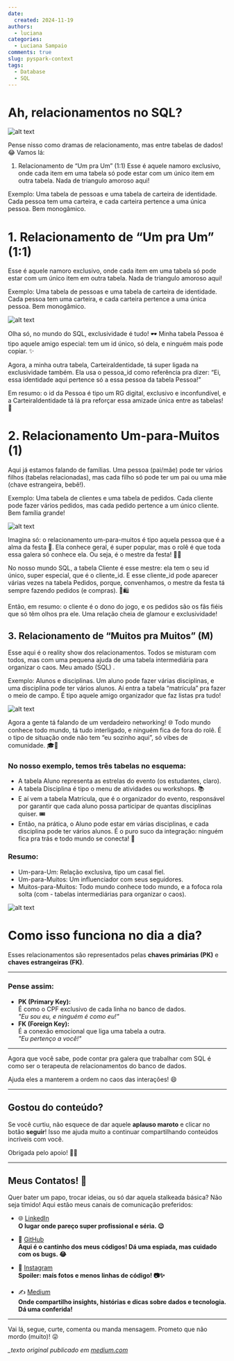 ```yaml
---
date:
  created: 2024-11-19
authors:
  - luciana
categories:
  - Luciana Sampaio
comments: true
slug: pyspark-context
tags:
  - Database
  - SQL
---
```


# Ah, relacionamentos no SQL?
![alt text](../../../images/blog/luciana/divertidamente.png)

Pense nisso como dramas de relacionamento, mas entre tabelas de dados! 😂 Vamos lá:

1. Relacionamento de “Um pra Um” (1:1)
Esse é aquele namoro exclusivo, onde cada item em uma tabela só pode estar com um único item em outra tabela. Nada de triangulo amoroso aqui!

Exemplo: Uma tabela de pessoas e uma tabela de carteira de identidade. Cada pessoa tem uma carteira, e cada carteira pertence a uma única pessoa. Bem monogâmico.

<!-- more -->

# 1. Relacionamento de “Um pra Um” (1:1)
Esse é aquele namoro exclusivo, onde cada item em uma tabela só pode estar com um único item em outra tabela. Nada de triangulo amoroso aqui!

Exemplo: Uma tabela de pessoas e uma tabela de carteira de identidade. Cada pessoa tem uma carteira, e cada carteira pertence a uma única pessoa. Bem monogâmico.


![alt text](../../../images/blog/luciana/rel_1.png)


Olha só, no mundo do SQL, exclusividade é tudo! 🕶️ Minha tabela Pessoa é tipo aquele amigo especial: tem um id único, só dela, e ninguém mais pode copiar. ✨

Agora, a minha outra tabela, CarteiraIdentidade, tá super ligada na exclusividade também. Ela usa o pessoa_id como referência pra dizer: “Ei, essa identidade aqui pertence só a essa pessoa da tabela Pessoa!”

Em resumo: o id da Pessoa é tipo um RG digital, exclusivo e inconfundível, e a CarteiraIdentidade tá lá pra reforçar essa amizade única entre as tabelas! 🎉

# 2. Relacionamento Um-para-Muitos (1)
Aqui já estamos falando de famílias. Uma pessoa (pai/mãe) pode ter vários filhos (tabelas relacionadas), mas cada filho só pode ter um pai ou uma mãe (chave estrangeira, bebê!).

Exemplo: Uma tabela de clientes e uma tabela de pedidos. Cada cliente pode fazer vários pedidos, mas cada pedido pertence a um único cliente. Bem família grande!


![alt text](../../../images/blog/luciana/rel2.png)

Imagina só: o relacionamento um-para-muitos é tipo aquela pessoa que é a alma da festa 🎉. Ela conhece geral, é super popular, mas o rolê é que toda essa galera só conhece ela. Ou seja, é o mestre da festa! 🕺💃

No nosso mundo SQL, a tabela Cliente é esse mestre: ela tem o seu id único, super especial, que é o cliente_id. E esse cliente_id pode aparecer várias vezes na tabela Pedidos, porque, convenhamos, o mestre da festa tá sempre fazendo pedidos (e compras). 🍕🛍️

Então, em resumo: o cliente é o dono do jogo, e os pedidos são os fãs fiéis que só têm olhos pra ele. Uma relação cheia de glamour e exclusividade!



## 3. Relacionamento de “Muitos pra Muitos” (M)


Esse aqui é o reality show dos relacionamentos. Todos se misturam com todos, mas com uma pequena ajuda de uma tabela intermediária para organizar o caos. Meu amado (SQL) .

Exemplo: Alunos e disciplinas. Um aluno pode fazer várias disciplinas, e uma disciplina pode ter vários alunos. Aí entra a tabela “matrícula” pra fazer o meio de campo. É tipo aquele amigo organizador que faz listas pra tudo!

![alt text](../../../images/blog/luciana/rel3.png)


Agora a gente tá falando de um verdadeiro networking! 🌐 Todo mundo conhece todo mundo, tá tudo interligado, e ninguém fica de fora do rolê. É o tipo de situação onde não tem “eu sozinho aqui”, só vibes de comunidade. 🎓🤝

### No nosso exemplo, temos três tabelas no esquema:

- A tabela Aluno representa as estrelas do evento (os estudantes, claro).
- A tabela Disciplina é tipo o menu de atividades ou workshops. 📚
- E aí vem a tabela Matrícula, que é o organizador do evento, responsável por garantir que cada aluno possa participar de quantas disciplinas quiser. 🎟️
- Então, na prática, o Aluno pode estar em várias disciplinas, e cada disciplina pode ter vários alunos. É o puro suco da integração: ninguém fica pra trás e todo mundo se conecta! 🥳

### Resumo:
- Um-para-Um: Relação exclusiva, tipo um casal fiel.
- Um-para-Muitos: Um influenciador com seus seguidores.
- Muitos-para-Muitos: Todo mundo conhece todo mundo, e a fofoca rola solta (com - tabelas intermediárias para organizar o caos).

![alt text](../../../images/blog/luciana/rel4.png)


# Como isso funciona no dia a dia?

Esses relacionamentos são representados pelas **chaves primárias (PK)** e **chaves estrangeiras (FK)**.  

---

### Pense assim:
- **PK (Primary Key):**  
  É como o CPF exclusivo de cada linha no banco de dados.  
  *"Eu sou eu, e ninguém é como eu!"*  
- **FK (Foreign Key):**  
  É a conexão emocional que liga uma tabela a outra.  
  *"Eu pertenço a você!"*  

---

Agora que você sabe, pode contar pra galera que trabalhar com SQL é como ser o terapeuta de relacionamentos do banco de dados.  

Ajuda eles a manterem a ordem no caos das interações! 😄  

---

## Gostou do conteúdo?  
Se você curtiu, não esquece de dar aquele **aplauso maroto** e clicar no botão **seguir**! Isso me ajuda muito a continuar compartilhando conteúdos incríveis com você.  

Obrigada pelo apoio! 🚀👏  

---

##  Meus Contatos! 🌟
Quer bater um papo, trocar ideias, ou só dar aquela stalkeada básica? Não seja tímido! Aqui estão meus canais de comunicação preferidos:

- 🌐 [LinkedIn](https://www.linkedin.com/in/luciana-sampaio/)  
  **O lugar onde pareço super profissional e séria. 😉**

- 🐙 [GitHub](https://github.com/luasampaio)  
  **Aqui é o cantinho dos meus códigos! Dá uma espiada, mas cuidado com os bugs. 😂**

- 📸 [Instagram](https://www.instagram.com/luasampaio/)  
  **Spoiler: mais fotos e menos linhas de código! 📷✨**

- ✍️ [Medium](https://medium.com/@luciana.sampaio84)  
  **Onde compartilho insights, histórias e dicas sobre dados e tecnologia. Dá uma conferida!**

---

Vai lá, segue, curte, comenta ou manda mensagem. Prometo que não mordo (muito)! 😜

*_texto original publicado em [medium.com](https://medium.com/@luciana.sampaio84/relacionamentos-no-sql-d2b72d26d205)*